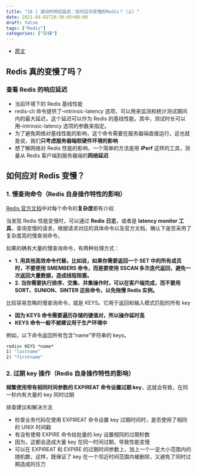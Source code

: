 ```yaml
---
title: "18 | 波动的响应延迟：如何应对变慢的Redis？（上）"
date: 2021-04-01T20:30:05+08:00
draft: false
tags: ["Redis"]
categories: ["存储"]
---
```


- [原文](https://time.geekbang.org/column/article/286549)

## Redis 真的变慢了吗？

### 查看 Redis 的响应延迟

- 当前环境下的 Redis 基线性能
- redis-cli 命令提供了–intrinsic-latency 选项，可以用来监测和统计测试期间内的最大延迟，这个延迟可以作为 Redis 的基线性能。其中，测试时长可以用–intrinsic-latency 选项的参数来指定。
- 为了避免网络对基线性能的影响，这个命令需要在服务器端直接运行，这也就是说，我们**只考虑服务器端软硬件环境的影响**
- 想了解网络对 Redis 性能的影响，一个简单的方法是用 **iPerf** 这样的工具，测量从 Redis 客户端到服务器端的**网络延迟**

## 如何应对 Redis 变慢？

### 1. 慢查询命令（Redis 自身操作特性的影响）

[Redis 官方文档](https://redis.io/commands/)中对每个命令的**复杂度**都有介绍

当发现 Redis 性能变慢时，可以通过 **Redis 日志**，或者是 **latency monitor 工具**，查询变慢的请求，根据请求对应的具体命令以及官方文档，确认下是否采用了复杂度高的慢查询命令。

如果的确有大量的慢查询命令，有两种处理方式：

- **1. 用其他高效命令代替。比如说，如果你需要返回一个 SET 中的所有成员时，不要使用 SMEMBERS 命令，而是要使用 SSCAN 多次迭代返回，避免一次返回大量数据，造成线程阻塞。**
- **2. 当你需要执行排序、交集、并集操作时，可以在客户端完成，而不要用 SORT、SUNION、SINTER 这些命令，以免拖慢 Redis 实例。**

比较容易忽略的慢查询命令，就是 KEYS。它用于返回和输入模式匹配的所有 key

  - **因为 KEYS 命令需要遍历存储的键值对，所以操作延时高**
  - **KEYS 命令一般不被建议用于生产环境中**

例如，以下命令返回所有包含“name”字符串的 keys。

```cmd
redis> KEYS *name*
1) "lastname"
2) "firstname"
```

### 2. 过期 key 操作（Redis 自身操作特性的影响）

**频繁使用带有相同时间参数的 EXPIREAT 命令设置过期 key**，这就会导致，在同一秒内有大量的 key 同时过期

排查建议和解决方法

- 检查业务代码在使用 EXPIREAT 命令设置 key 过期时间时，是否使用了相同的 UNIX 时间戳
- 有没有使用 EXPIRE 命令给批量的 key 设置相同的过期秒数
- 因为，这都会造成大量 key 在同一时间过期，导致性能变慢
- 可以在 EXPIREAT 和 EXPIRE 的过期时间参数上，加上一个一定大小范围内的随机数，这样，既保证了 key 在一个邻近时间范围内被删除，又避免了同时过期造成的压力